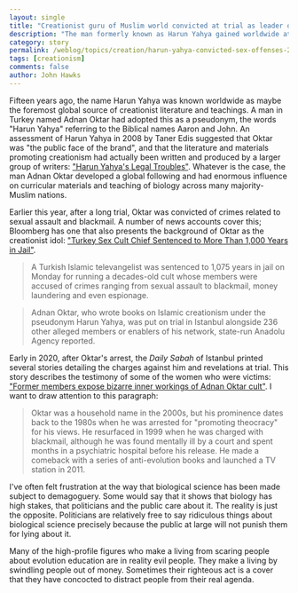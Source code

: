 ```yaml
---
layout: single
title: "Creationist guru of Muslim world convicted at trial as leader of 'rape cult'"
description: "The man formerly known as Harun Yahya gained worldwide attention as an opponent of evolution education."
category: story
permalink: /weblog/topics/creation/harun-yahya-convicted-sex-offenses-2021.html
tags: [creationism]
comments: false
author: John Hawks
---
```


Fifteen years ago, the name Harun Yahya was known worldwide as maybe the foremost global source of creationist literature and teachings. A man in Turkey named Adnan Oktar had adopted this as a pseudonym, the words "Harun Yahya" referring to the Biblical names Aaron and John. An assessment of Harun Yahya in 2008 by Taner Edis suggested that Oktar was "the public face of the brand", and that the literature and materials promoting creationism had actually been written and produced by a larger group of writers: <a href="https://ncse.ngo/harun-yahyas-legal-troubles">"Harun Yahya's Legal Troubles"</a>. Whatever is the case, the man Adnan Oktar developed a global following and had enormous influence on curricular materials and teaching of biology across many majority-Muslim nations. 

Earlier this year, after a long trial, Oktar was convicted of crimes related to sexual assault and blackmail. A number of news accounts cover this; Bloomberg has one that also presents the background of Oktar as the creationist idol: <a href="https://www.bloomberg.com/news/articles/2021-01-11/turkey-sex-cult-chief-sentenced-to-more-than-1-000-years-in-jail">"Turkey Sex Cult Chief Sentenced to More Than 1,000 Years in Jail"</a>. 

<blockquote>A Turkish Islamic televangelist was sentenced to 1,075 years in jail on Monday for running a decades-old cult whose members were accused of crimes ranging from sexual assault to blackmail, money laundering and even espionage.</blockquote>

<blockquote>Adnan Oktar, who wrote books on Islamic creationism under the pseudonym Harun Yahya, was put on trial in Istanbul alongside 236 other alleged members or enablers of his network, state-run Anadolu Agency reported.</blockquote>

Early in 2020, after Oktar's arrest, the <em>Daily Sabah</em> of Istanbul printed several stories detailing the charges against him and revelations at trial. This story describes the testimony of some of the women who were victims: <a href="https://www.dailysabah.com/turkey/former-members-expose-bizarre-inner-workings-of-adnan-oktar-gang/news">"Former members expose bizarre inner workings of Adnan Oktar cult"</a>. I want to draw attention to this paragraph: 

<blockquote>Oktar was a household name in the 2000s, but his prominence dates back to the 1980s when he was arrested for "promoting theocracy" for his views. He resurfaced in 1999 when he was charged with blackmail, although he was found mentally ill by a court and spent months in a psychiatric hospital before his release. He made a comeback with a series of anti-evolution books and launched a TV station in 2011.</blockquote>

I've often felt frustration at the way that biological science has been made subject to demagoguery. Some would say that it shows that biology has high stakes, that politicians and the public care about it. The reality is just the opposite. Politicians are relatively free to say ridiculous things about biological science precisely because the public at large will not punish them for lying about it. 

Many of the high-profile figures who make a living from scaring people about evolution education are in reality evil people. They make a living by swindling people out of money. Sometimes their righteous act is a cover that they have concocted to distract people from their real agenda. 


